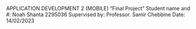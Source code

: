 APPLICATION DEVELOPMENT 2
(MOBILE)
“Final Project”
Student name and #:
Noah Shanta 2295036
Supervised by:
Professor. Samir Chebbine
Date: 14/02/2023